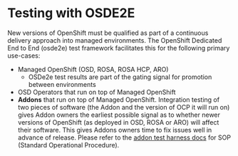 # Testing with OSDE2E

New versions of OpenShift must be qualified as part of a continuous delivery
approach into managed environments. The OpenShift Dedicated End to End (osde2e)
test framework facilitates this for the following primary use-cases:

* Managed OpenShift (OSD, ROSA, ROSA HCP, ARO)
  * OSDe2e test results are part of the gating signal for promotion between environments
* OSD Operators that run on top of Managed OpenShift
* **Addons** that run on top of Managed OpenShift. Integration testing of two pieces
  of software (the Addon and the version of OCP it will run on) gives Addon owners
  the earliest possible signal as to whether newer versions of OpenShift
  (as deployed in OSD, ROSA or ARO) will affect their software. This gives Addons
  owners time to fix issues well in advance of release. Please refer to the
  [addon test harness docs][Test Harness Repo] for SOP (Standard Operational Procedure).

[Test Harness Repo]: https://github.com/openshift/osde2e-example-test-harness/blob/main/README.md
